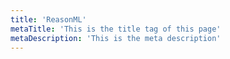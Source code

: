 ```yaml
---
title: 'ReasonML'
metaTitle: 'This is the title tag of this page'
metaDescription: 'This is the meta description'
---
```

